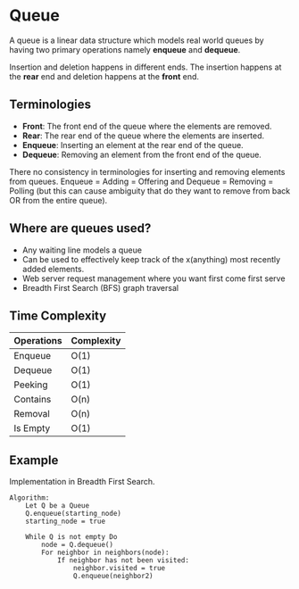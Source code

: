# Queue

A queue is a linear data structure which models real world queues by having two primary operations namely **enqueue** and **dequeue**.

Insertion and deletion happens in different ends. The insertion happens at the **rear** end and deletion happens at the **front** end.

## Terminologies

- **Front**: The front end of the queue where the elements are removed.
- **Rear**: The rear end of the queue where the elements are inserted.
- **Enqueue**: Inserting an element at the rear end of the queue.
- **Dequeue**: Removing an element from the front end of the queue.

There no consistency in terminologies for inserting and removing elements from queues. Enqueue = Adding = Offering and Dequeue = Removing = Polling (but this can cause ambiguity that do they want to remove from back OR from the entire queue).

## Where are queues used?

- Any waiting line models a queue
- Can be used to effectively keep track of the x(anything) most recently added elements.
- Web server request management where you want first come first serve
- Breadth First Search (BFS) graph traversal

## Time Complexity

| Operations | Complexity |
| ---------- | ---------- |
| Enqueue    | O(1)       |
| Dequeue    | O(1)       |
| Peeking    | O(1)       |
| Contains   | O(n)       |
| Removal    | O(n)       |
| Is Empty   | O(1)       |

## Example

Implementation in Breadth First Search.

```text
Algorithm:
    Let Q be a Queue
    Q.enqueue(starting_node)
    starting_node = true

    While Q is not empty Do
        node = Q.dequeue()
        For neighbor in neighbors(node):
            If neighbor has not been visited:
                neighbor.visited = true
                Q.enqueue(neighbor2)
```
